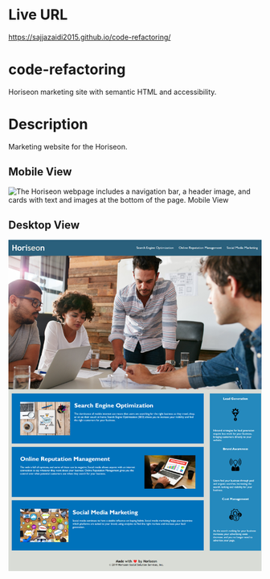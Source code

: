 # Live URL 

https://sajjazaidi2015.github.io/code-refactoring/

# code-refactoring

Horiseon marketing site with semantic HTML and accessibility.  

# Description

Marketing website for the Horiseon.

## Mobile View

![The Horiseon webpage includes a navigation bar, a header image, and cards with text and images at the bottom of the page. Mobile View](./assets/screenshots/127.0.0.1_5500_code-refactoring_index.html(iPhone%2012%20Pro).png)

## Desktop View

![The Horiseon webpage includes a navigation bar, a header image, and cards with text and images at the bottom of the page. Desktop View](./assets/screenshots/127.0.0.1_5500_code-refactoring_index.html.png)

